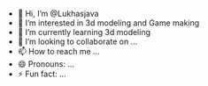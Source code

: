 - 👋 Hi, I’m @Lukhasjava
- 👀 I’m interested in 3d modeling and Game making
- 🌱 I’m currently learning 3d modeling
- 💞️ I’m looking to collaborate on ...
- 📫 How to reach me ...
- 😄 Pronouns: ...
- ⚡ Fun fact: ...

<!---
Lukhasjava/Lukhasjava is a ✨ special ✨ repository because its `README.md` (this file) appears on your GitHub profile.
You can click the Preview link to take a look at your changes.
--->

